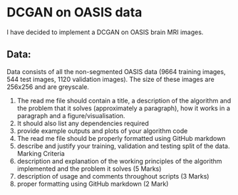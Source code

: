 # DCGAN on OASIS data
I have decided to implement a DCGAN on OASIS brain MRI images.

## Data:
Data consists of all the non-segmented OASIS data (9664 training images, 544 test images, 1120 validation images). The size of these images are 256x256 and are greyscale.

1. The read me file should contain a title, a description of the algorithm and the problem that it solves
(approximately a paragraph), how it works in a paragraph and a figure/visualisation.
2. It should also list any dependencies required
3. provide example outputs and plots of your algorithm code
4. The read me file should be properly formatted using GitHub markdown
5. describe and justify your training, validation and testing split of the data.
Marking Criteria
1. description and explanation of the working principles of the algorithm implemented and the problem it
solves (5 Marks)
2. description of usage and comments throughout scripts (3 Marks)
3. proper formatting using GitHub markdown (2 Mark)
